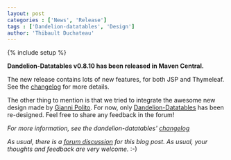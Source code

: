 ```yaml
---
layout: post
categories : ['News', 'Release']
tags : ['Dandelion-datatables', 'Design']
author: 'Thibault Duchateau'
---
```

{% include setup %}

**Dandelion-Datatables v0.8.10 has been released in Maven Central.**

The new release contains lots of new features, for both JSP and Thymeleaf. See the [changelog](/datatables/changelog.html) for more details. 

The other thing to mention is that we tried to integrate the awesome new design made by [Gianni Polito](/acknowledgments.html). For now, only [Dandelion-Datatables](/datatables) has been re-designed. Feel free to share any feedback in the forum! 

_For more information, see the dandelion-datatables' [changelog](/datatables/changelog.html)_

_As usual, there is a [forum discussion](http://dandelion-forum.48353.n6.nabble.com/Dandelion-Datatables-v0-8-10-has-been-released-td297.html) for this blog post. As usual, your thoughts and feedback are very welcome._ :-)
